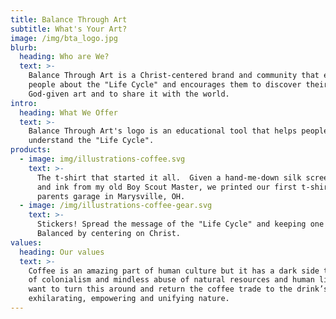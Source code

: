 ```yaml
---
title: Balance Through Art
subtitle: What's Your Art?
image: /img/bta_logo.jpg
blurb:
  heading: Who are We?
  text: >-
    Balance Through Art is a Christ-centered brand and community that educates
    people about the "Life Cycle" and encourages them to discover their
    God-given art and to share it with the world.
intro:
  heading: What We Offer
  text: >-
    Balance Through Art's logo is an educational tool that helps people
    understand the "Life Cycle".   
products:
  - image: img/illustrations-coffee.svg
    text: >-
      The t-shirt that started it all.  Given a hand-me-down silk screen press
      and ink from my old Boy Scout Master, we printed our first t-shirts in my
      parents garage in Marysville, OH.
  - image: /img/illustrations-coffee-gear.svg
    text: >-
      Stickers! Spread the message of the "Life Cycle" and keeping one's life
      Balanced by centering on Christ.
values:
  heading: Our values
  text: >-
    Coffee is an amazing part of human culture but it has a dark side too – one
    of colonialism and mindless abuse of natural resources and human lives. We
    want to turn this around and return the coffee trade to the drink’s
    exhilarating, empowering and unifying nature.
---
```


